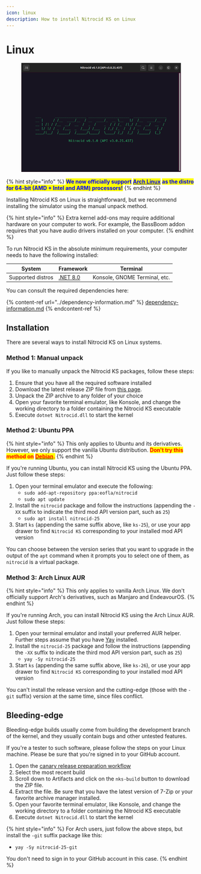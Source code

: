 ```yaml
---
icon: linux
description: How to install Nitrocid KS on Linux
---
```


# Linux

<figure><img src="../../.gitbook/assets/146-linux.png" alt=""><figcaption></figcaption></figure>

{% hint style="info" %}
<mark style="color:blue;">**We now officially support**</mark> [<mark style="color:blue;">**Arch Linux**</mark>](https://archlinux.org/) <mark style="color:blue;">**as the distro for 64-bit (AMD + Intel and ARM) processors!**</mark>
{% endhint %}

Installing Nitrocid KS on Linux is straightforward, but we recommend installing the simulator using the manual unpack method.

{% hint style="info" %}
Extra kernel add-ons may require additional hardware on your computer to work. For example, the BassBoom addon requires that you have audio drivers installed on your computer.
{% endhint %}

To run Nitrocid KS in the absolute minimum requirements, your computer needs to have the following installed:

| System            | Framework                                                          | Terminal                      |
| ----------------- | ------------------------------------------------------------------ | ----------------------------- |
| Supported distros | [.NET 8.0](https://dotnet.microsoft.com/en-us/download/dotnet/8.0) | Konsole, GNOME Terminal, etc. |

You can consult the required dependencies here:

{% content-ref url="../dependency-information.md" %}
[dependency-information.md](../dependency-information.md)
{% endcontent-ref %}

## Installation

There are several ways to install Nitrocid KS on Linux systems.

### Method 1: Manual unpack

If you like to manually unpack the Nitrocid KS packages, follow these steps:

1. Ensure that you have all the required software installed
2. Download the latest release ZIP file from [this page](https://github.com/Aptivi/Kernel-Simulator/releases).
3. Unpack the ZIP archive to any folder of your choice
4. Open your favorite terminal emulator, like Konsole, and change the working directory to a folder containing the Nitrocid KS executable
5. Execute `dotnet Nitrocid.dll` to start the kernel

### Method 2: Ubuntu PPA

{% hint style="info" %}
This only applies to Ubuntu and its derivatives. However, we only support the vanilla Ubuntu distribution. <mark style="color:red;">**Don't try this method on**</mark> [<mark style="color:red;">**Debian**</mark>](https://wiki.debian.org/DontBreakDebian#Don.27t_make_a_FrankenDebian)<mark style="color:red;">**.**</mark>
{% endhint %}

If you're running Ubuntu, you can install Nitrocid KS using the Ubuntu PPA. Just follow these steps:

1. Open your terminal emulator and execute the following:
   * `sudo add-apt-repository ppa:eofla/nitrocid`
   * `sudo apt update`
2. Install the `nitrocid` package and follow the instructions (appending the `-XX` suffix to indicate the third mod API version part, such as `25`)
   * `sudo apt install nitrocid-25`
3. Start `ks` (appending the same suffix above, like `ks-25`), or use your app drawer to find `Nitrocid KS` corresponding to your installed mod API version

You can choose between the version series that you want to upgrade in the output of the `apt` command when it prompts you to select one of them, as `nitrocid` is a virtual package.

### Method 3: Arch Linux AUR

{% hint style="info" %}
This only applies to vanilla Arch Linux. We don't officially support Arch's derivatives, such as Manjaro and EndeavourOS.
{% endhint %}

If you're running Arch, you can install Nitrocid KS using the Arch Linux AUR. Just follow these steps:

1. Open your terminal emulator and install your preferred AUR helper. Further steps assume that you have [Yay](https://github.com/Jguer/yay) installed.
2. Install the `nitrocid-25` package and follow the instructions (appending the `-XX` suffix to indicate the third mod API version part, such as `25`)
   * `yay -Sy nitrocid-25`
3. Start `ks` (appending the same suffix above, like `ks-26`), or use your app drawer to find `Nitrocid KS` corresponding to your installed mod API version

You can't install the release version and the cutting-edge (those with the `-git` suffix) version at the same time, since files conflict.

## Bleeding-edge

Bleeding-edge builds usually come from building the development branch of the kernel, and they usually contain bugs and other untested features.

If you're a tester to such software, please follow the steps on your Linux machine. Please be sure that you're signed in to your GitHub account.

1. Open the [canary release preparation workflow](https://github.com/Aptivi/Nitrocid/actions/workflows/release-canary.yml)
2. Select the most recent build
3. Scroll down to Artifacts and click on the `nks-build` button to download the ZIP file.
4. Extract the file. Be sure that you have the latest version of 7-Zip or your favorite archive manager installed.
5. Open your favorite terminal emulator, like Konsole, and change the working directory to a folder containing the Nitrocid KS executable
6. Execute `dotnet Nitrocid.dll` to start the kernel

{% hint style="info" %}
For Arch users, just follow the above steps, but install the `-git` suffix package like this:

* `yay -Sy nitrocid-25-git`

You don't need to sign in to your GitHub account in this case.
{% endhint %}
